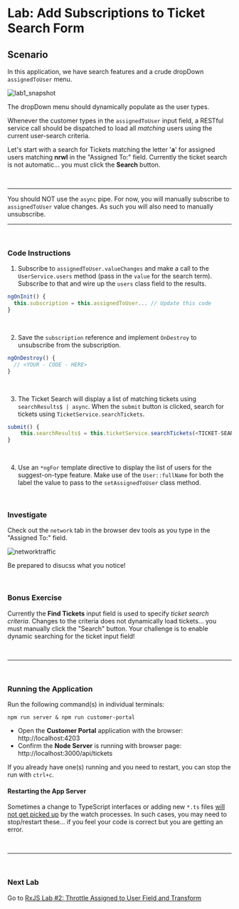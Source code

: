 # Lab: Add Subscriptions to Ticket Search Form

## Scenario

In this application, we have search features and a crude dropDown `assignedToUser` menu. 

![lab1_snapshot](https://user-images.githubusercontent.com/210413/35134346-67e08b64-fc9b-11e7-9756-aec2e5e38a7f.jpg)

The dropDown menu should dynamically populate as the user types.

Whenever the customer types in the `assignedToUser` input field, a RESTful service call should be dispatched to load all *matching* users using the current user-search criteria. 


Let's start with a search for Tickets matching the letter '**a**' for assigned users matching **nrwl** in the "Assigned To:" field. Currently the ticket search is not automatic... you must click the **Search** button.


<br/>

----

You should NOT use the `async` pipe. For now, you will manually subscribe to `assignedToUser` value changes. As such you will also need to manually unsubscribe.

----

<br/>

### Code Instructions

1. Subscribe to `assignedToUser.valueChanges` and make a call to the `UserService.users` method (pass in the `value` for the search term). Subscribe to that and wire up the `users` class field to the results.

  ```js
  ngOnInit() {
    this.subscription = this.assignedToUser... // Update this code
  }
  ```

<br/>

2. Save the `subscription` reference and implement `OnDestroy` to unsubscribe from the subscription.

  ```js
  ngOnDestroy() {
    // <YOUR - CODE - HERE>
  }
  ```

<br/>

3. The Ticket Search will display a list of matching tickets using `searchResults$ | async`. When the `submit` button is clicked, search for tickets using `TicketService.searchTickets`.

  ```js
  submit() {
      this.searchResults$ = this.ticketService.searchTickets(<TICKET-SEARCH-TERM>, <ASSIGNED-USER>);
  }
  ```
  
<br/>  

4. Use an `*ngFor` template directive to display the list of users for the suggest-on-type feature. Make use of the `User::fullName` for both the label the value to pass to the `setAssignedToUser` class method.

<br/>

### Investigate

Check out the `network` tab in the browser dev tools as you type in the "Assigned To:" field. 

![networktraffic](https://user-images.githubusercontent.com/210413/35155098-37725cbc-fcf2-11e7-9466-d852d6722873.jpg)

Be prepared to disucss what you notice!

<br/>

### Bonus Exercise

Currently the **Find Tickets** input field is used to specify *ticket search criteria*. Changes to the criteria does not dynamically load tickets... you must manually click the "Search" button. Your challenge is to enable dynamic searching for the ticket input field!

<br/>


----

<br/>

### Running the Application

Run the following command(s) in individual terminals:

```console
npm run server & npm run customer-portal
```


*  Open the **Customer Portal** application with the browser: http://localhost:4203 
*  Confirm the **Node Server** is running with browser page:  http://localhost:3000/api/tickets

If you already have one(s) running and you need to restart, you can stop the run with `ctrl+c`.

#### Restarting the App Server

Sometimes a change to TypeScript interfaces or adding new `*.ts` files <u>will not get picked up</u> by the watch processes. In such cases, you may need to stop/restart these... if you feel your code is correct but you are getting an error.


<br/>

----

<br/>

### Next Lab

Go to <u>RxJS Lab #2: [Throttle Assigned to User Field and Transform](lab-2.md)</u>
